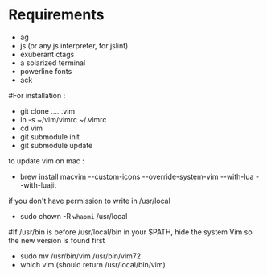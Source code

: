 # Requirements

- ag
- js (or any js interpreter, for jslint)
- exuberant ctags
- a solarized terminal
- powerline fonts
- ack

#For installation :
- git clone .... .vim
- ln -s ~/vim/vimrc ~/.vimrc
- cd vim
- git submodule init
- git submodule update

to update vim on mac : 
- brew install macvim --custom-icons --override-system-vim --with-lua --with-luajit

if you don't have permission to write in /usr/local
- sudo chown -R `whaomi` /usr/local

#If /usr/bin is before /usr/local/bin in your $PATH, hide the system Vim so the new version is found first
- sudo mv /usr/bin/vim /usr/bin/vim72
- which vim (should return /usr/local/bin/vim)
